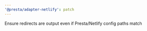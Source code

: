 ```yaml
---
'@presta/adapter-netlify': patch
---
```


Ensure redirects are output even if Presta/Netlify config paths match
